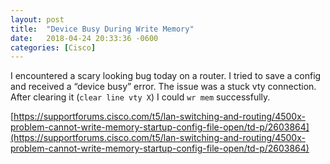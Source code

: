 ```yaml
---
layout: post
title:  "Device Busy During Write Memory"
date:   2018-04-24 20:33:36 -0600
categories: [Cisco]
---
```


I encountered a scary looking bug today on a router. I tried to save a config and received a “device busy” error. The issue was a stuck vty connection. After clearing it (`clear line vty X`) I could `wr mem` successfully.

[https://supportforums.cisco.com/t5/lan-switching-and-routing/4500x-problem-cannot-write-memory-startup-config-file-open/td-p/2603864](https://supportforums.cisco.com/t5/lan-switching-and-routing/4500x-problem-cannot-write-memory-startup-config-file-open/td-p/2603864)